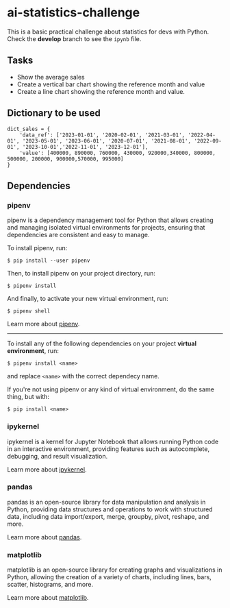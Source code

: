 # ai-statistics-challenge
This is a basic practical challenge about statistics for devs with Python.
Check the **develop** branch to see the `ipynb` file.

## Tasks
* Show the average sales
* Create a vertical bar chart showing the reference month and value
* Create a line chart showing the reference month and value.

## Dictionary to be used
```
dict_sales = {
    'data_ref': ['2023-01-01', '2020-02-01', '2021-03-01', '2022-04-01', '2023-05-01', '2023-06-01', '2020-07-01', '2021-08-01', '2022-09-01', '2023-10-01','2022-11-01', '2023-12-01'],
    'value': [400000, 890000, 760000, 430000, 920000,340000, 800000, 500000, 200000, 900000,570000, 995000]
}
```

## Dependencies
### pipenv
pipenv is a dependency management tool for Python that allows creating and managing isolated virtual environments for projects, ensuring that dependencies are consistent and easy to manage.

To install pipenv, run:
```
$ pip install --user pipenv
```

Then, to install pipenv on your project directory, run:
```
$ pipenv install
```

And finally, to activate your new virtual environment, run:
```
$ pipenv shell
```

Learn more about [pipenv](https://pipenv.pypa.io/en/latest/index.html).

---

To install any of the following dependencies on your project **virtual environment**, run:
```
$ pipenv install <name>
```
and replace `<name>` with the correct dependecy name.

If you're not using pipenv or any kind of virtual environment, do the same thing, but with:
```
$ pip install <name>
```

### ipykernel
ipykernel is a kernel for Jupyter Notebook that allows running Python code in an interactive environment, providing features such as autocomplete, debugging, and result visualization.

Learn more about [ipykernel](https://pypi.org/project/ipykernel/).

### pandas
pandas is an open-source library for data manipulation and analysis in Python, providing data structures and operations to work with structured data, including data import/export, merge, groupby, pivot, reshape, and more.

Learn more about [pandas](https://pandas.pydata.org/).

### matplotlib
matplotlib is an open-source library for creating graphs and visualizations in Python, allowing the creation of a variety of charts, including lines, bars, scatter, histograms, and more.

Learn more about [matplotlib](https://matplotlib.org/).